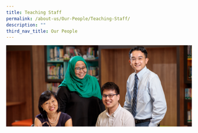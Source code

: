 ```yaml
---
title: Teaching Staff
permalink: /about-us/Our-People/Teaching-Staff/
description: ""
third_nav_title: Our People
---
```

![](/images/OurPeople.jpg)